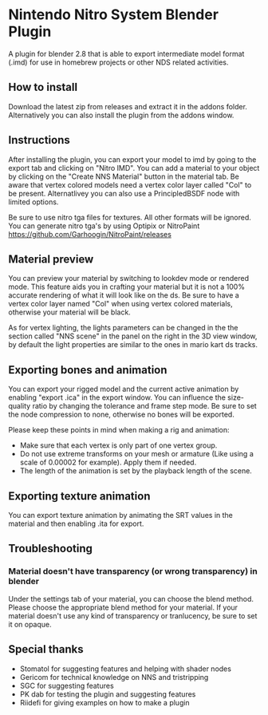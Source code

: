 # Nintendo Nitro System Blender Plugin

A plugin for blender 2.8 that is able to export intermediate model format (.imd) for use in homebrew projects or other NDS related activities.

## How to install

Download the latest zip from releases and extract it in the addons folder. Alternatively you can also install the plugin from the addons window.

## Instructions

After installing the plugin, you can export your model to imd by going to the export tab and clicking on "Nitro IMD". You can add a material to your object by clicking on the "Create NNS Material" button in the material tab. Be aware that vertex colored models need a vertex color layer called "Col" to be present. Alternatlivey you can also use a PrincipledBSDF node with limited options.

Be sure to use nitro tga files for textures. All other formats will be ignored. You can generate nitro tga's by using Optipix or NitroPaint https://github.com/Garhoogin/NitroPaint/releases

## Material preview

You can preview your material by switching to lookdev mode or rendered mode. This feature aids you in crafting your material but it is not a 100% accurate rendering of what it will look like on the ds. Be sure to have a vertex color layer named "Col" when using vertex colored materials, otherwise your material will be black.

As for vertex lighting, the lights parameters can be changed in the the section called "NNS scene" in the panel on the right in the 3D view window, by default the light properties are similar to the ones in mario kart ds tracks.

## Exporting bones and animation

You can export your rigged model and the current active animation by enabling "export .ica" in the export window. You can influence the size-quality ratio by changing the tolerance and frame step mode. Be sure to set the node compression to none, otherwise no bones will be exported.

Please keep these points in mind when making a rig and animation:
* Make sure that each vertex is only part of one vertex group.
* Do not use extreme transforms on your mesh or armature (Like using a scale of 0.00002 for example). Apply them if needed.
* The length of the animation is set by the playback length of the scene.

## Exporting texture animation

You can export texture animation by animating the SRT values in the material and then enabling .ita for export.

## Troubleshooting

### Material doesn't have transparency (or wrong transparency) in blender

Under the settings tab of your material, you can choose the blend method. Please choose the appropriate blend method for your material. If your material doesn't use any kind of transparency or tranlucency, be sure to set it on opaque.

## Special thanks
* Stomatol for suggesting features and helping with shader nodes
* Gericom for technical knowledge on NNS and tristripping
* SGC for suggesting features
* PK dab for testing the plugin and suggesting features
* Riidefi for giving examples on how to make a plugin
